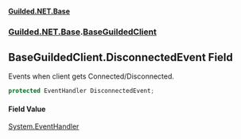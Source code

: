 
#### [Guilded.NET.Base](index 'index')
### [Guilded.NET.Base](index#Guilded_NET_Base 'Guilded.NET.Base').[BaseGuildedClient](BaseGuildedClient 'Guilded.NET.Base.BaseGuildedClient')
## BaseGuildedClient.DisconnectedEvent Field
Events when client gets Connected/Disconnected.  
```csharp
protected EventHandler DisconnectedEvent;
```

#### Field Value
[System.EventHandler](https://docs.microsoft.com/en-us/dotnet/api/System.EventHandler 'System.EventHandler')
